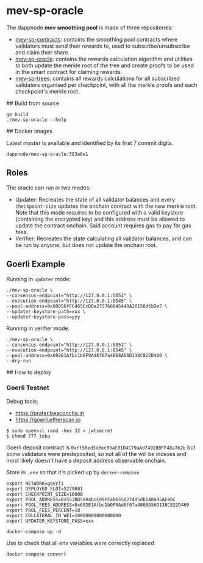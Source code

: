 # mev-sp-oracle

The dappnode **mev smoothing pool** is made of three repositories:
* [mev-sp-contracts](https://github.com/dappnode/mev-sp-contracts): contains the smoothing pool contracts where validators must send their rewards to, used to subscribe/unsubscribe and claim their share.
* [mev-sp-oracle](https://github.com/dappnode/mev-sp-oracle): contains the rewards calculation algorithm and utilities to both update the merkle root of the tree and create proofs to be used in the smart contract for claiming rewards.
* [mev-sp-trees](https://github.com/dappnode/mev-sp-trees): contains all rewards calculations for all subscribed validators organised per checkpoint, with all the merkle proofs and each checkpoint's merkle root.

## Build from source

```
go build
./mev-sp-oracle --help
```

## Docker images

Latest master is available and identified by its first 7 commit digits.
```
dappnode/mev-sp-oracle:583e6e1
```

## Roles

The oracle can run in two modes:
* Updater: Recreates the state of all validator balances and every `checkpoint-size` updates the onchain contract with the new merkle root. Note that this mode requires to be configured with a valid keystore (containing the encrypted key) and this address must be allowed to update the contract onchain. Said account requires gas to pay for gas fees.
* Verifier: Recreates the state calculating all validator balances, and can be run by anyone, but does not update the onchain root.

## Goerli Example

Running in `updater` mode:

```
./mev-sp-oracle \
--consensus-endpoint="http://127.0.0.1:5051" \
--execution-endpoint="http://127.0.0.1:8545" \
--pool-address=0x88056fFCd65CcD0a275766045448A20158d6bDe7 \
--updater-keystore-path=xxx \
--updater-keystore-pass=yyy
```

Running in verifier mode:

```
./mev-sp-oracle \
--consensus-endpoint="http://127.0.0.1:5051" \
--execution-endpoint="http://127.0.0.1:8545" \
--pool-address=0x692E1Afbc1b0F9Ad6f67a4868A56D138C822D400 \
--dry-run
```

## How to deploy

### Goerli Testnet

Debug tools:
* https://prater.beaconcha.in
* https://goerli.etherscan.io

```console
$ sudo openssl rand -hex 32 > jwtsecret
$ chmod 777 teku
```

Goerli deposit contract is `0xff50ed3d0ec03aC01D4C79aAd74928BFF48a7b2b` but some validators were predeposited, so not all of the will be indexes and most likely doesn't have a deposit address observable onchain.

Store in `.env` so that it's picked up by `docker-compose`

```
export NETWORK=goerli
export DEPLOYED_SLOT=5279081
export CHECKPOINT_SIZE=10000
export POOL_ADDRESS=0x553BD5a94bcC09FFab6550274d5db140a95AE9bC
export POOL_FEES_ADDRESS=0x692E1Afbc1b0F9Ad6f67a4868A56D138C822D400
export POOL_FEES_PERCENT=10
export COLLATERAL_IN_WEI=10000000000000000
export UPDATER_KEYSTORE_PASS=xxx
```

```
docker-compose up -d
```

Use to check that all env variables were correctly replaced
```console
docker compose convert
```

